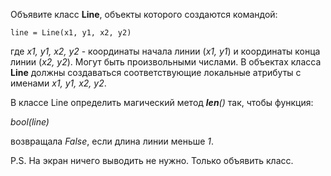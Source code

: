 Объявите класс **Line**, объекты которого создаются командой:

`line = Line(x1, y1, x2, y2)`

где _x1, y1, x2, y2_ - координаты начала линии (_x1, y1_) и координаты конца линии (_x2, y2_). Могут быть произвольными числами. В объектах класса **Line** должны создаваться соответствующие локальные атрибуты с именами _x1, y1, x2, y2_.

В классе Line определить магический метод ___len__()_ так, чтобы функция:

_bool(line)_

возвращала _False_, если длина линии меньше _1_.

P.S. На экран ничего выводить не нужно. Только объявить класс.